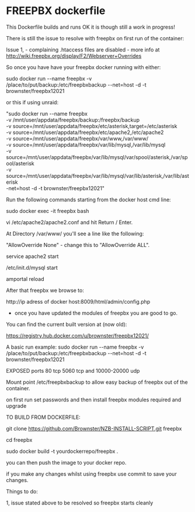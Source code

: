 # FREEPBX dockerfile 

This Dockerfile builds and runs OK it is though still a work in progress!

There is still the issue to resolve with freepbx on first run of the container:

Issue 1, - complaining .htaccess files are disabled - more info at http://wiki.freepbx.org/display/F2/Webserver+Overrides

So once you have have your freepbx docker running with either:

sudo docker run --name freepbx -v /place/to/put/backup:/etc/freepbxbackup --net=host -d -t brownster/freepbx12021

or this if using unraid:

"sudo docker run --name freepbx \
-v /mnt/user/appdata/freepbx/backup:/freepbx/backup \
-v source=/mnt/user/appdata/freepbx/etc/asterisk,target=/etc/asterisk \
-v source=/mnt/user/appdata/freepbx/etc/apache2,/etc/apache2 \
-v source=/mnt/user/appdata/freepbx/var/www,/var/www/ \
-v source=/mnt/user/appdata/freepbx/var/lib/mysql,/var/lib/mysql \
-v source=/mnt/user/appdata/freepbx/var/lib/mysql/var/spool/asterisk,/var/spool/asterisk \
-v source=/mnt/user/appdata/freepbx/var/lib/mysql/var/lib/asterisk,/var/lib/asterisk \
-net=host -d -t brownster/freepbx12021"




Run the following commands starting from the docker host cmd line:

sudo docker exec -it freepbx bash

vi /etc/apache2/apache2.conf and hit Return / Enter.

At Directory /var/www/ you'll see a line like the following:

"AllowOverride None" - change this to "AllowOverride ALL".

service apache2 start

/etc/init.d/mysql start

amportal reload

After that freepbx we browse to:

http://ip adress of docker host:8009/html/admin/config.php

- once you have updated the modules of freepbx you are good to go.

You can find the current built version at (now old):

https://registry.hub.docker.com/u/brownster/freepbx12021/

A basic run example:
sudo docker run --name freepbx -v /place/to/put/backup:/etc/freepbxbackup --net=host -d -t brownster/freepbx12021

EXPOSED ports 80 tcp 5060 tcp and 10000-20000 udp

Mount point /etc/freepbxbackup to allow easy backup of freepbx out of the container.

on first run set passwords and then install freepbx modules required and upgrade

TO BUILD FROM DOCKERFILE:

git clone https://github.com/Brownster/NZB-INSTALL-SCRIPT.git freepbx

cd freepbx

sudo docker build -t yourdockerrepo/freepbx .

you can then push the image to your docker repo.

if you make any changes whilst using freepbx use commit to save your changes.


Things to do:

1, issue stated above to be resolved so freepbx starts cleanly
